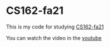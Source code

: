 # CS162-fa21

This is my code for studying [CS162-fa21](https://inst.eecs.berkeley.edu/~cs162/fa21/)

You can watch the video in the [youtube](https://www.youtube.com/channel/UCnhpOONF1c1FtipDF8LPdqQ)

